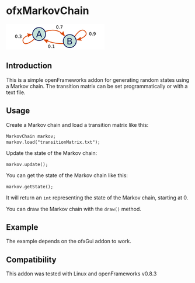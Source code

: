 ofxMarkovChain
=======

![MarkovChain](ofxaddons_thumbnail.png)

Introduction
------------

This is a simple openFrameworks addon for generating random states using a Markov chain. The transition matrix can be set programmatically or with a text file.

Usage
-----

Create a Markov chain and load a transition matrix like this:

	MarkovChain markov;
    markov.load("transitionMatrix.txt");

Update the state of the Markov chain:

	markov.update();

You can get the state of the Markov chain like this:

	markov.getState();

It will return an `int` representing the state of the Markov chain, starting at 0.

You can draw the Markov chain with the `draw()` method.

Example
-------

The example depends on the ofxGui addon to work.

Compatibility
-------------
This addon was tested with Linux and openFrameworks v0.8.3
